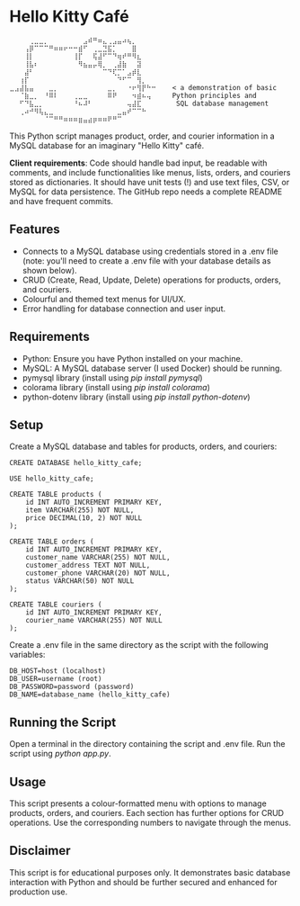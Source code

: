 # Hello Kitty Café

```
⠀⠀⠀⠀⢀⣀⣀⡀⠀⠀⠀⠀⠀⠀⠀⣠⠾⠛⠶⣄⢀⣠⣤⠴⢦⡀⠀⠀⠀⠀
⠀⠀⠀⢠⡿⠉⠉⠉⠛⠶⠶⠖⠒⠒⣾⠋⠀⢀⣀⣙⣯⡁⠀⠀⠀⣿⠀⠀⠀⠀
⠀⠀⠀⢸⡇⠀⠀⠀⠀⠀⠀⠀⠀⢸⡏⠀⠀⢯⣼⠋⠉⠙⢶⠞⠛⠻⣆⠀⠀⠀
⠀⠀⠀⢸⣧⠆⠀⠀⠀⠀⠀⠀⠀⠀⠻⣦⣤⡤⢿⡀⠀⢀⣼⣷⠀⠀⣽⠀⠀⠀
⠀⠀⠀⣼⠃⠀⠀⠀⠀⠀⠀⠀⠀⠀⠀⠀⠀⠀⠀⠉⠙⢏⡉⠁⣠⡾⣇⠀⠀⠀
⠀⠀⢰⡏⠀⠀⠀⠀⠀⠀⠀⠀⠀⠀⠀⠀⠀⠀⠀⠀⠀⠀⠙⠋⠉⠀⢻⡀⠀⠀
⣀⣠⣼⣧⣤⠀⠀⠀⣀⡀⠀⠀⠀⠀⠀⠀⠀⠀⠀⠀⣀⡀⠀⠀⠐⠖⢻⡟⠓⠒    < a demonstration of basic 
⠀⠀⠈⣷⣀⡀⠀⠘⠿⠇⠀⠀⠀⢀⣀⣀⠀⠀⠀⠀⠿⠟⠀⠀⠀⠲⣾⠦⢤⠀    Python principles and
⠀⠀⠋⠙⣧⣀⡀⠀⠀⠀⠀⠀⠀⠘⠦⠼⠃⠀⠀⠀⠀⠀⠀⠀⢤⣼⣏⠀⠀⠀     SQL database management
⠀⠀⢀⠴⠚⠻⢧⣄⣀⠀⠀⠀⠀⠀⠀⠀⠀⠀⠀⠀⠀⠀⣀⣤⠞⠉⠉⠓⠀⠀
⠀⠀⠀⠀⠀⠀⠀⠈⠉⠛⠛⠶⠶⠶⣶⣤⣴⡶⠶⠶⠟⠛⠉⠀⠀⠀⠀⠀⠀⠀
```

This Python script manages product, order, and courier information in a MySQL database for an imaginary "Hello Kitty" café.

__Client requirements__: Code should handle bad input, be readable with comments, and include functionalities like menus, lists, orders, and couriers stored as dictionaries. It should have unit tests (!) and use text files, CSV, or MySQL for data persistence. The GitHub repo needs a complete README and have frequent commits.


## Features

- Connects to a MySQL database using credentials stored in a .env file (note: you'll need to create a .env file with your database details as shown below).
- CRUD (Create, Read, Update, Delete) operations for products, orders, and couriers.
- Colourful and themed text menus for UI/UX.
- Error handling for database connection and user input.

## Requirements

- Python: Ensure you have Python installed on your machine.
- MySQL: A MySQL database server (I used Docker) should be running.
- pymysql library (install using _pip install pymysql_)
- colorama library (install using _pip install colorama_)
- python-dotenv library (install using _pip install python-dotenv_)

## Setup

Create a MySQL database and tables for products, orders, and couriers:

```
CREATE DATABASE hello_kitty_cafe;

USE hello_kitty_cafe;

CREATE TABLE products (
    id INT AUTO_INCREMENT PRIMARY KEY,
    item VARCHAR(255) NOT NULL,
    price DECIMAL(10, 2) NOT NULL
);

CREATE TABLE orders (
    id INT AUTO_INCREMENT PRIMARY KEY,
    customer_name VARCHAR(255) NOT NULL,
    customer_address TEXT NOT NULL,
    customer_phone VARCHAR(20) NOT NULL,
    status VARCHAR(50) NOT NULL
);

CREATE TABLE couriers (
    id INT AUTO_INCREMENT PRIMARY KEY,
    courier_name VARCHAR(255) NOT NULL
);
```

Create a .env file in the same directory as the script with the following variables:

```
DB_HOST=host (localhost)
DB_USER=username (root)
DB_PASSWORD=password (password)
DB_NAME=database_name (hello_kitty_cafe)
```

## Running the Script

Open a terminal in the directory containing the script and .env file.
Run the script using _python app.py_.

## Usage

This script presents a colour-formatted menu with options to manage products, orders, and couriers. Each section has further options for CRUD operations. Use the corresponding numbers to navigate through the menus.

## Disclaimer

This script is for educational purposes only. It demonstrates basic database interaction with Python and should be further secured and enhanced for production use.
